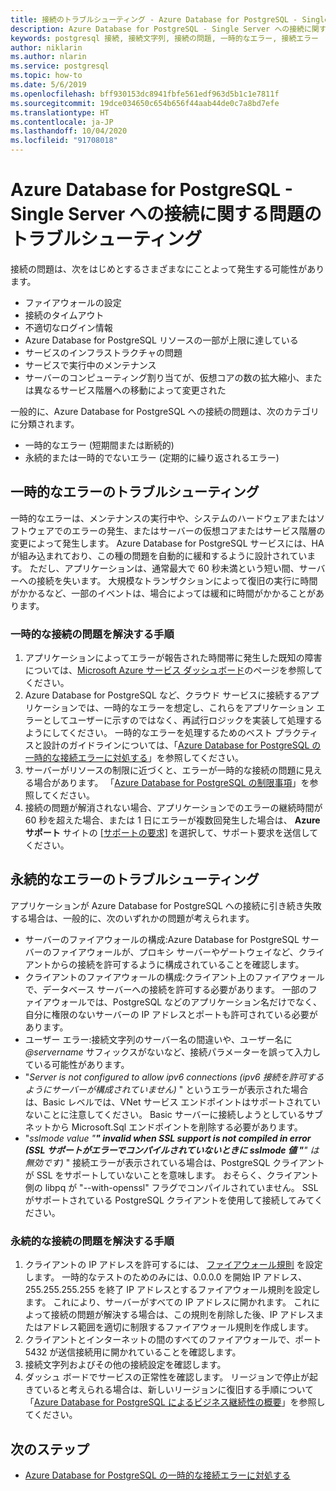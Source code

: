 ```yaml
---
title: 接続のトラブルシューティング - Azure Database for PostgreSQL - Single Server
description: Azure Database for PostgreSQL - Single Server への接続に関する問題のトラブルシューティング方法について説明します。
keywords: postgresql 接続, 接続文字列, 接続の問題, 一時的なエラー, 接続エラー
author: niklarin
ms.author: nlarin
ms.service: postgresql
ms.topic: how-to
ms.date: 5/6/2019
ms.openlocfilehash: bff930153dc8941fbfe561edf963d5b1c1e7811f
ms.sourcegitcommit: 19dce034650c654b656f44aab44de0c7a8bd7efe
ms.translationtype: HT
ms.contentlocale: ja-JP
ms.lasthandoff: 10/04/2020
ms.locfileid: "91708018"
---
```

# <a name="troubleshoot-connection-issues-to-azure-database-for-postgresql---single-server"></a>Azure Database for PostgreSQL - Single Server への接続に関する問題のトラブルシューティング

接続の問題は、次をはじめとするさまざまなにことよって発生する可能性があります。

* ファイアウォールの設定
* 接続のタイムアウト
* 不適切なログイン情報
* Azure Database for PostgreSQL リソースの一部が上限に達している
* サービスのインフラストラクチャの問題
* サービスで実行中のメンテナンス
* サーバーのコンピューティング割り当てが、仮想コアの数の拡大縮小、または異なるサービス階層への移動によって変更された

一般的に、Azure Database for PostgreSQL への接続の問題は、次のカテゴリに分類されます。

* 一時的なエラー (短期間または断続的)
* 永続的または一時的でないエラー (定期的に繰り返されるエラー)

## <a name="troubleshoot-transient-errors"></a>一時的なエラーのトラブルシューティング

一時的なエラーは、メンテナンスの実行中や、システムのハードウェアまたはソフトウェアでのエラーの発生、またはサーバーの仮想コアまたはサービス階層の変更によって発生します。 Azure Database for PostgreSQL サービスには、HA が組み込まれており、この種の問題を自動的に緩和するように設計されています。 ただし、アプリケーションは、通常最大で 60 秒未満という短い間、サーバーへの接続を失います。 大規模なトランザクションによって復旧の実行に時間がかかるなど、一部のイベントは、場合によっては緩和に時間がかかることがあります。

### <a name="steps-to-resolve-transient-connectivity-issues"></a>一時的な接続の問題を解決する手順

1. アプリケーションによってエラーが報告された時間帯に発生した既知の障害については、[Microsoft Azure サービス ダッシュボード](https://azure.microsoft.com/status)のページを参照してください。
2. Azure Database for PostgreSQL など、クラウド サービスに接続するアプリケーションでは、一時的なエラーを想定し、これらをアプリケーション エラーとしてユーザーに示すのではなく、再試行ロジックを実装して処理するようにしてください。 一時的なエラーを処理するためのベスト プラクティスと設計のガイドラインについては、「[Azure Database for PostgreSQL の一時的な接続エラーに対処する](concepts-connectivity.md)」を参照してください。
3. サーバーがリソースの制限に近づくと、エラーが一時的な接続の問題に見える場合があります。 「[Azure Database for PostgreSQL の制限事項](concepts-limits.md)」を参照してください。
4. 接続の問題が解消されない場合、アプリケーションでのエラーの継続時間が 60 秒を超えた場合、または 1 日にエラーが複数回発生した場合は、 **Azure サポート** サイトの [[サポートの要求]](https://azure.microsoft.com/support/options) を選択して、サポート要求を送信してください。

## <a name="troubleshoot-persistent-errors"></a>永続的なエラーのトラブルシューティング

アプリケーションが Azure Database for PostgreSQL への接続に引き続き失敗する場合は、一般的に、次のいずれかの問題が考えられます。

* サーバーのファイアウォールの構成:Azure Database for PostgreSQL サーバーのファイアウォールが、プロキシ サーバーやゲートウェイなど、クライアントからの接続を許可するように構成されていることを確認します。
* クライアントのファイアウォールの構成:クライアント上のファイアウォールで、データベース サーバーへの接続を許可する必要があります。 一部のファイアウォールでは、PostgreSQL などのアプリケーション名だけでなく、自分に権限のないサーバーの IP アドレスとポートも許可されている必要があります。
* ユーザー エラー:接続文字列のサーバー名の間違いや、ユーザー名に *\@servername* サフィックスがないなど、接続パラメーターを誤って入力している可能性があります。
* "_Server is not configured to allow ipv6 connections (ipv6 接続を許可するようにサーバーが構成されていません)_ " というエラーが表示された場合は、Basic レベルでは、VNet サービス エンドポイントはサポートされていないことに注意してください。 Basic サーバーに接続しようとしているサブネットから Microsoft.Sql エンドポイントを削除する必要があります。
* "_sslmode value "***" invalid when SSL support is not compiled in error (SSL サポートがエラーでコンパイルされていないときに sslmode 値 "***" は無効です)_ " 接続エラーが表示されている場合は、PostgreSQL クライアントが SSL をサポートしていないことを意味します。 おそらく、クライアント側の libpq が "--with-openssl" フラグでコンパイルされていません。 SSL がサポートされている PostgreSQL クライアントを使用して接続してみてください。 

### <a name="steps-to-resolve-persistent-connectivity-issues"></a>永続的な接続の問題を解決する手順

1. クライアントの IP アドレスを許可するには、 [ファイアウォール規則](howto-manage-firewall-using-portal.md) を設定します。 一時的なテストのためのみには、0.0.0.0 を開始 IP アドレス、255.255.255.255 を終了 IP アドレスとするファイアウォール規則を設定します。 これにより、サーバーがすべての IP アドレスに開かれます。 これによって接続の問題が解決する場合は、この規則を削除した後、IP アドレスまたはアドレス範囲を適切に制限するファイアウォール規則を作成します。
2. クライアントとインターネットの間のすべてのファイアウォールで、ポート 5432 が送信接続用に開かれていることを確認します。
3. 接続文字列およびその他の接続設定を確認します。
4. ダッシュ ボードでサービスの正常性を確認します。 リージョンで停止が起きていると考えられる場合は、新しいリージョンに復旧する手順について「[Azure Database for PostgreSQL によるビジネス継続性の概要](concepts-business-continuity.md)」を参照してください。

## <a name="next-steps"></a>次のステップ

* [Azure Database for PostgreSQL の一時的な接続エラーに対処する](concepts-connectivity.md)
